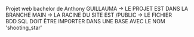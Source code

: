 Projet web bachelor de Anthony GUILLAUMA
-> LE PROJET EST DANS LA BRANCHE MAIN
-> LA RACINE DU SITE EST /PUBLIC
-> LE FICHIER BDD.SQL DOIT ÊTRE IMPORTER DANS UNE BASE AVEC LE NOM 'shooting_star'
